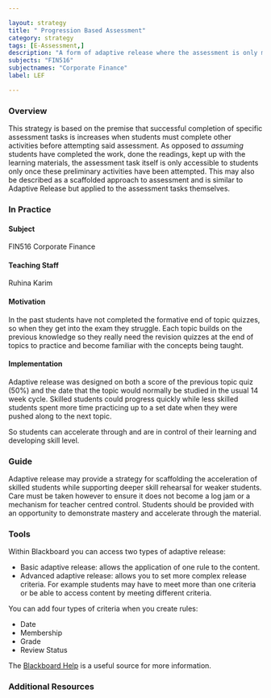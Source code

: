 ```yaml
---

layout: strategy
title: " Progression Based Assessment"
category: strategy
tags: [E-Assessment,]
description: "A form of adaptive release where the assessment is only made available after the completion of preliminary tasks."
subjects: "FIN516"
subjectnames: "Corporate Finance"
label: LEF

---
```


### Overview

This strategy is based on the premise that successful completion of specific assessment tasks is increases when students must complete other activities before attempting said assessment. As opposed to _assuming_ students have completed the work, done the readings, kept up with the learning materials, the assessment task itself is only accessible to students only once these preliminary activities have been attempted. This may also be described as a scaffolded approach to assessment and is similar to Adaptive Release but applied to the assessment tasks themselves.

### In Practice
<div class="u-release practice" >

<div class="practice-item">
<div class="practice-content" markdown="1">

#### Subject

FIN516 Corporate Finance

#### Teaching Staff

Ruhina Karim

#### Motivation

In the past students have not completed the formative end of topic quizzes, so when they get into the exam they struggle. Each topic builds on the previous knowledge so they really need the revision quizzes at the end of topics to practice and become familiar with the concepts being taught.

#### Implementation

Adaptive release was designed on both a score of the previous topic quiz (50%) and the date that the topic would normally be studied in the usual 14 week cycle. Skilled students could progress quickly while less skilled students spent more time practicing up to a set date when they were pushed along to the next topic.

So students can accelerate through and are in control of their learning and developing skill level.

</div>
</div>
</div>

### Guide

Adaptive release may provide a strategy for scaffolding the acceleration of skilled students while supporting deeper skill rehearsal for weaker students. Care must be taken however to ensure it does not become a log jam or a mechanism for teacher centred control. Students should be provided with an opportunity to demonstrate mastery and accelerate through the material.

### Tools

Within Blackboard you can access two types of adaptive release:

* Basic adaptive release: allows the application of one rule to the content.
* Advanced adaptive release: allows you to set more complex release criteria. For example students may have to meet more than one criteria or be able to access content by meeting different criteria.

You can add four types of criteria when you create rules:

* Date
* Membership
* Grade
* Review Status

The  [Blackboard Help](https://help.blackboard.com/Learn/Administrator/Hosting/Tools_Management/Managing_Tools) is a useful source for more information.

### Additional Resources

<div class="apa-ref" markdown="1">
</div>
